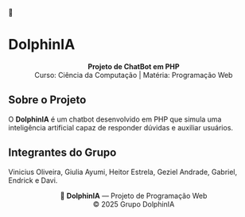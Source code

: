 

<div class="emoji">🐬</div>
<h1>DolphinIA</h1>
<p align="center"><strong>Projeto de ChatBot em PHP</strong><br>
Curso: Ciência da Computação | Matéria: Programação Web</p>

<h2>Sobre o Projeto</h2>
<p>
  O <strong>DolphinIA</strong> é um chatbot desenvolvido em PHP que simula uma
  inteligência artificial capaz de responder dúvidas e auxiliar usuários.
</p>

<h2>Integrantes do Grupo</h2>
<p>Vinicius Oliveira, Giulia Ayumi, Heitor Estrela, 
Geziel Andrade, Gabriel, Endrick e Davi.</p>



<p align="center">🐬 <strong>DolphinIA</strong> — Projeto de Programação Web<br>
&copy; 2025 Grupo DolphinIA</p>
